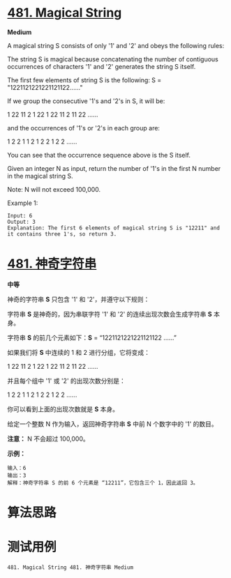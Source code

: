 # [481. Magical String][enTitle]

**Medium**

A magical string S consists of only '1' and '2' and obeys the following rules:

The string S is magical because concatenating the number of contiguous occurrences of characters '1' and '2' generates the string S itself.

The first few elements of string S is the following: S = "1221121221221121122……"

If we group the consecutive '1's and '2's in S, it will be:

1 22 11 2 1 22 1 22 11 2 11 22 ......

and the occurrences of '1's or '2's in each group are:

1 2 2 1 1 2 1 2 2 1 2 2 ......

You can see that the occurrence sequence above is the S itself.

Given an integer N as input, return the number of '1's in the first N number in the magical string S.

Note: N will not exceed 100,000.

Example 1:

```
Input: 6
Output: 3
Explanation: The first 6 elements of magical string S is "12211" and it contains three 1's, so return 3.

```




# [481. 神奇字符串][cnTitle]

**中等**

神奇的字符串 **S** 只包含 '1' 和 '2'，并遵守以下规则：

字符串 **S**  是神奇的，因为串联字符 '1' 和 '2' 的连续出现次数会生成字符串 **S**  本身。

字符串 **S** 的前几个元素如下：**S** = “1221121221221121122 ......”

如果我们将 **S**  中连续的 1 和 2 进行分组，它将变成：

1 22 11 2 1 22 1 22 11 2 11 22 ......

并且每个组中 '1' 或 '2' 的出现次数分别是：

1 2 2 1 1 2 1 2 2 1 2 2 ......

你可以看到上面的出现次数就是 **S**  本身。

给定一个整数 N 作为输入，返回神奇字符串 **S** 中前 N 个数字中的 '1' 的数目。

**注意：** N 不会超过 100,000。

**示例：** 

```
输入：6
输出：3
解释：神奇字符串 S 的前 6 个元素是 “12211”，它包含三个 1，因此返回 3。

```






# 算法思路

# 测试用例
```
481. Magical String 481. 神奇字符串 Medium
```

[enTitle]: https://leetcode.com/problems/magical-string/
[cnTitle]: https://leetcode-cn.com/problems/magical-string/

